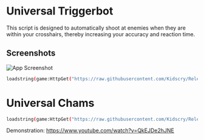
# Universal Triggerbot 

This script is designed to automatically shoot at enemies when they are within your crosshairs, thereby increasing your accuracy and reaction time. 


## Screenshots

![App Screenshot](https://raw.githubusercontent.com/Kidscry/Releases/main/Universal_Triggerbot/v1.png)


```bash
loadstring(game:HttpGet("https://raw.githubusercontent.com/Kidscry/Releases/main/Universal_Triggerbot/universal_triggerbot_loader.lua"))();
```
# Universal Chams 
```bash
loadstring(game:HttpGet("https://raw.githubusercontent.com/Kidscry/Releases/main/Universal_Rewrite_Chams/Rewrite_Chams.lua"))();
```
Demonstration: https://www.youtube.com/watch?v=QkEJDe2hJNE
